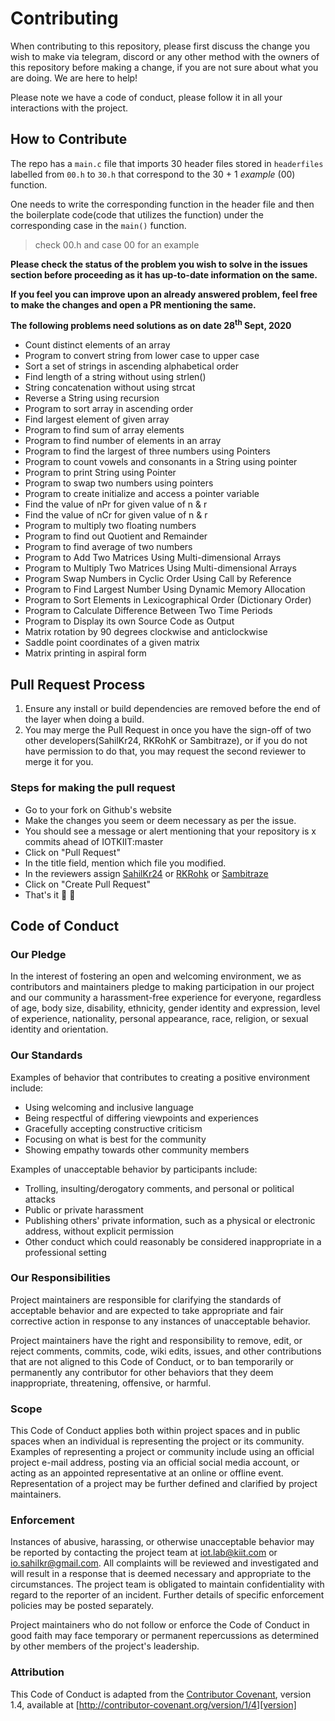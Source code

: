 # Contributing

When contributing to this repository, please first discuss the change you wish to make via telegram, discord or any other method with the owners of this repository before making a change, if you are not sure about what you are doing. We are here to help!

Please note we have a code of conduct, please follow it in all your interactions with the project.

## How to Contribute

The repo has a ```main.c``` file that imports 30 header files stored in ```headerfiles``` labelled from ```00.h``` to ```30.h``` that correspond to the 30 + 1 _example_ (00) function.

One needs to write the corresponding function in the header file and then the boilerplate code(code that utilizes the function) under the corresponding case in the ```main()``` function.

>check 00.h and case 00 for an example

**Please check the status of the problem you wish to solve in the issues section before proceeding as it has up-to-date information on the same.** 

**If you feel you can improve upon an already answered problem, feel free to make the changes and open a PR mentioning the same.**

**The following problems need solutions as on date 28<sup>th</sup> Sept, 2020**

- Count distinct elements of an array
- Program to convert string from lower case to upper case
- Sort a set of strings in ascending alphabetical order
- Find length of a string without using strlen()
- String concatenation without using strcat
- Reverse a String using recursion
- Program to sort array in ascending order
- Find largest element of given array
- Program to find sum of array elements
- Program to find number of elements in an array
- Program to find the largest of three numbers using Pointers
- Program to count vowels and consonants in a String using pointer
- Program to print String using Pointer
- Program to swap two numbers using pointers
- Program to create initialize and access a pointer variable
- Find the value of nPr for given value of n & r
- Find the value of nCr for given value of n & r
- Program to multiply two floating numbers
- Program to find out Quotient and Remainder
- Program to find average of two numbers
- Program to Add Two Matrices Using Multi-dimensional Arrays
- Program to Multiply Two Matrices Using Multi-dimensional Arrays
- Program Swap Numbers in Cyclic Order Using Call by Reference
- Program to Find Largest Number Using Dynamic Memory Allocation
- Program to Sort Elements in Lexicographical Order (Dictionary Order)
- Program to Calculate Difference Between Two Time Periods
- Program to Display its own Source Code as Output
- Matrix rotation by 90 degrees clockwise and anticlockwise
- Saddle point coordinates of a given matrix
- Matrix printing in aspiral form


## Pull Request Process

1. Ensure any install or build dependencies are removed before the end of the layer when doing a build.
2. You may merge the Pull Request in once you have the sign-off of two other developers(SahilKr24, RKRohK or Sambitraze), or if you 
   do not have permission to do that, you may request the second reviewer to merge it for you.

### Steps for making the pull request

- Go to your fork on Github's website
- Make the changes you seem or deem necessary as per the issue.
- You should see a message or alert mentioning that your repository is x commits ahead of IOTKIIT:master
- Click on "Pull Request"
- In the title field, mention which file you modified.
- In the reviewers assign [SahilKr24](www.github.com/sahilkr24) or [RKRohk](www.github.com/rkrohk) or [Sambitraze](https://github.com/sambitraze)
- Click on "Create Pull Request"
- That's it :tada: 🎉

## Code of Conduct

### Our Pledge

In the interest of fostering an open and welcoming environment, we as
contributors and maintainers pledge to making participation in our project and
our community a harassment-free experience for everyone, regardless of age, body
size, disability, ethnicity, gender identity and expression, level of experience,
nationality, personal appearance, race, religion, or sexual identity and
orientation.

### Our Standards

Examples of behavior that contributes to creating a positive environment
include:

* Using welcoming and inclusive language
* Being respectful of differing viewpoints and experiences
* Gracefully accepting constructive criticism
* Focusing on what is best for the community
* Showing empathy towards other community members

Examples of unacceptable behavior by participants include:

* Trolling, insulting/derogatory comments, and personal or political attacks
* Public or private harassment
* Publishing others' private information, such as a physical or electronic
  address, without explicit permission
* Other conduct which could reasonably be considered inappropriate in a
  professional setting

### Our Responsibilities

Project maintainers are responsible for clarifying the standards of acceptable
behavior and are expected to take appropriate and fair corrective action in
response to any instances of unacceptable behavior.

Project maintainers have the right and responsibility to remove, edit, or
reject comments, commits, code, wiki edits, issues, and other contributions
that are not aligned to this Code of Conduct, or to ban temporarily or
permanently any contributor for other behaviors that they deem inappropriate,
threatening, offensive, or harmful.

### Scope

This Code of Conduct applies both within project spaces and in public spaces
when an individual is representing the project or its community. Examples of
representing a project or community include using an official project e-mail
address, posting via an official social media account, or acting as an appointed
representative at an online or offline event. Representation of a project may be
further defined and clarified by project maintainers.

### Enforcement

Instances of abusive, harassing, or otherwise unacceptable behavior may be
reported by contacting the project team at iot.lab@kiit.com or io.sahilkr@gmail.com. All
complaints will be reviewed and investigated and will result in a response that
is deemed necessary and appropriate to the circumstances. The project team is
obligated to maintain confidentiality with regard to the reporter of an incident.
Further details of specific enforcement policies may be posted separately.

Project maintainers who do not follow or enforce the Code of Conduct in good
faith may face temporary or permanent repercussions as determined by other
members of the project's leadership.

### Attribution

This Code of Conduct is adapted from the [Contributor Covenant][homepage], version 1.4,
available at [http://contributor-covenant.org/version/1/4][version]

[homepage]: http://contributor-covenant.org
[version]: http://contributor-covenant.org/version/1/4/
